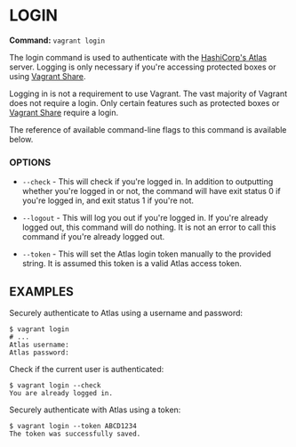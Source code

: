 # LOGIN #
**Command:** `vagrant login`

The login command is used to authenticate with the [HashiCorp's Atlas][hashicorp] server. Logging is only necessary if you're accessing protected boxes or using [Vagrant Share][share].

Logging in is not a requirement to use Vagrant. The vast majority of Vagrant does not require a login. Only certain features such as protected boxes or [Vagrant Share][share] require a login.

The reference of available command-line flags to this command is available below.

### OPTIONS ###
* `--check` - This will check if you're logged in. In addition to outputting whether you're logged in or not, the command will have exit status 0 if you're logged in, and exit status 1 if you're not.

* `--logout` - This will log you out if you're logged in. If you're already logged out, this command will do nothing. It is not an error to call this command if you're already logged out.

* `--token` - This will set the Atlas login token manually to the provided string. It is assumed this token is a valid Atlas access token.

## EXAMPLES ##

Securely authenticate to Atlas using a username and password:
```
$ vagrant login
# ...
Atlas username:
Atlas password:
```
Check if the current user is authenticated:
```
$ vagrant login --check
You are already logged in.
```
Securely authenticate with Atlas using a token:
```
$ vagrant login --token ABCD1234
The token was successfully saved.
```

[hashicorp]: https://atlas.hashicorp.com/
[share]: http://docs.vagrantup.com/v2/share/